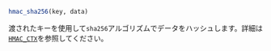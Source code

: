 ```julia
hmac_sha256(key, data)
```

渡されたキーを使用して`sha256`アルゴリズムでデータをハッシュします。詳細は[`HMAC_CTX`](@ref)を参照してください。
